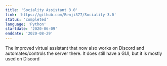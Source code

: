 ```yaml
---
title: 'Sociality Assistant 3.0'
link: 'https://github.com/Benji377/Sociality-3.0'
status: 'completed'
language: 'Python'
startdate: '2020-06-09'
enddate: '2020-08-29'
---
```


The improved virtual assistant that now also works on Discord and automates/controls the server there.
It does still have a GUI, but it is mostly used on Discord